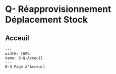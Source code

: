 # Q- Réapprovisionnement Déplacement Stock

## Acceuil

```{figure} Docs/B-Q.png
---
width: 100%
name: B-Q-Acceuil
---
B-Q Page d'Acceuil
```